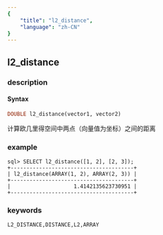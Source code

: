 ```yaml
---
{
    "title": "l2_distance",
    "language": "zh-CN"
}
---
```


<!-- 
Licensed to the Apache Software Foundation (ASF) under one
or more contributor license agreements.  See the NOTICE file
distributed with this work for additional information
regarding copyright ownership.  The ASF licenses this file
to you under the Apache License, Version 2.0 (the
"License"); you may not use this file except in compliance
with the License.  You may obtain a copy of the License at
  http://www.apache.org/licenses/LICENSE-2.0
Unless required by applicable law or agreed to in writing,
software distributed under the License is distributed on an
"AS IS" BASIS, WITHOUT WARRANTIES OR CONDITIONS OF ANY
KIND, either express or implied.  See the License for the
specific language governing permissions and limitations
under the License.
-->

## l2_distance

### description
#### Syntax

```sql
DOUBLE l2_distance(vector1, vector2)
```

计算欧几里得空间中两点（向量值为坐标）之间的距离

### example

```
sql> SELECT l2_distance([1, 2], [2, 3]);
+---------------------------------------+
| l2_distance(ARRAY(1, 2), ARRAY(2, 3)) |
+---------------------------------------+
|                    1.4142135623730951 |
+---------------------------------------+
```

### keywords
	L2_DISTANCE,DISTANCE,L2,ARRAY
